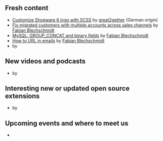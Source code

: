## Fresh content

* [Customize Shopware 6 logo with SCSS](https://great2gether-com.translate.goog/2024/02/shopware-6-logo-anpassen-mit-scss/?_x_tr_sl=en&_x_tr_tl=de&_x_tr_hl=en&_x_tr_pto=wapp) by [great2gether](https://great2gether.com/) (German origin)
* [Fix migrated customers with multiple accounts across sales channels](https://winkelwagen.de/2024/01/30/shopware-6-fix-migrated-customers-with-multiple-accounts-across-sales-channels/) by [Fabian Blechschmidt](https://winkelwagen.de/author/fabianblechschmidt/)
* [MySQL: GROUP_CONCAT and binary fields](https://winkelwagen.de/2024/02/01/mysql-group_concat-and-binary-fields/) by [Fabian Blechschmidt](https://winkelwagen.de/author/fabianblechschmidt/)
* [How to URL in emails](https://winkelwagen.de/2024/02/05/shopware-6-how-to-url-in-emails/) by [Fabian Blechschmidt](https://winkelwagen.de/author/fabianblechschmidt/)
* []() by []()


## New videos and podcasts

* []() by []()


## Interesting new or updated open source extensions

* []() by []()

## Upcoming events and where to meet us

* []()
